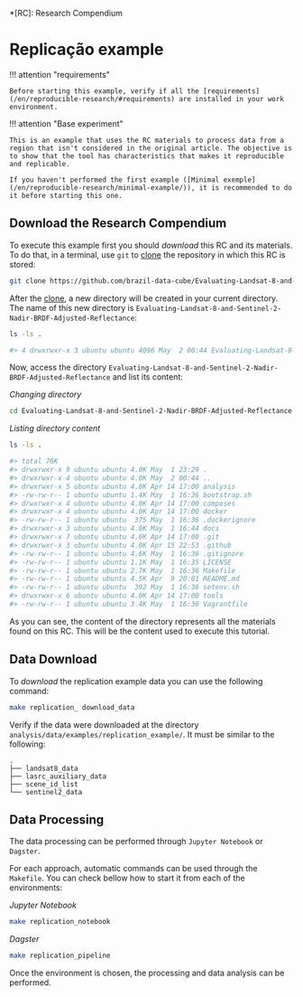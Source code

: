 *[RC]: Research Compendium

# Replicação example

!!! attention "requirements"

    Before starting this example, verify if all the [requirements](/en/reproducible-research/#requirements) are installed in your work environment.

!!! attention "Base experiment"

    This is an example that uses the RC materials to process data from a region that isn't considered in the original article. The objective is to show that the tool has characteristics that makes it reproducible and replicable.

    If you haven't performed the first example ([Minimal exemple](/en/reproducible-research/minimal-example/)), it is recommended to do it before starting this one.


## Download the Research Compendium

To execute this example first you should *download* this RC and its materials. To do that, in a terminal, use `git` to [clone](https://git-scm.com/docs/git-clone) the repository in which this RC is stored:

``` sh
git clone https://github.com/brazil-data-cube/Evaluating-Landsat-8-and-Sentinel-2-Nadir-BRDF-Adjusted-Reflectance
```

After the [clone](https://git-scm.com/docs/git-clone), a new directory will be created in your current directory. The name of this new directory is `Evaluating-Landsat-8-and-Sentinel-2-Nadir-BRDF-Adjusted-Reflectance`:

``` sh
ls -ls .

#> 4 drwxrwxr-x 3 ubuntu ubuntu 4096 May  2 00:44 Evaluating-Landsat-8-and-Sentinel-2-Nadir-BRDF-Adjusted-Reflectance
```

Now, access the directory `Evaluating-Landsat-8-and-Sentinel-2-Nadir-BRDF-Adjusted-Reflectance` and list its content:

*Changing directory*
``` sh
cd Evaluating-Landsat-8-and-Sentinel-2-Nadir-BRDF-Adjusted-Reflectance
```

*Listing directory content*

``` sh
ls -ls .

#> total 76K
#> drwxrwxr-x 9 ubuntu ubuntu 4.0K May  1 23:29 .
#> drwxrwxr-x 4 ubuntu ubuntu 4.0K May  2 00:44 ..
#> drwxrwxr-x 5 ubuntu ubuntu 4.0K Apr 14 17:00 analysis
#> -rw-rw-r-- 1 ubuntu ubuntu 1.4K May  1 16:36 bootstrap.sh
#> drwxrwxr-x 4 ubuntu ubuntu 4.0K Apr 14 17:00 composes
#> drwxrwxr-x 4 ubuntu ubuntu 4.0K Apr 14 17:00 docker
#> -rw-rw-r-- 1 ubuntu ubuntu  375 May  1 16:36 .dockerignore
#> drwxrwxr-x 3 ubuntu ubuntu 4.0K May  1 16:44 docs
#> drwxrwxr-x 7 ubuntu ubuntu 4.0K Apr 14 17:00 .git
#> drwxrwxr-x 3 ubuntu ubuntu 4.0K Apr 15 22:53 .github
#> -rw-rw-r-- 1 ubuntu ubuntu 4.6K May  1 16:36 .gitignore
#> -rw-rw-r-- 1 ubuntu ubuntu 1.1K May  1 16:35 LICENSE
#> -rw-rw-r-- 1 ubuntu ubuntu 2.7K May  1 16:36 Makefile
#> -rw-rw-r-- 1 ubuntu ubuntu 4.5K Apr  9 20:01 README.md
#> -rw-rw-r-- 1 ubuntu ubuntu  392 May  1 16:36 setenv.sh
#> drwxrwxr-x 6 ubuntu ubuntu 4.0K Apr 14 17:00 tools
#> -rw-rw-r-- 1 ubuntu ubuntu 3.4K May  1 16:36 Vagrantfile
```

As you can see, the content of the directory represents all the materials found on this RC. This will be the content used to execute this tutorial.

## Data Download

To *download* the replication example data you can use the following command:

``` sh
make replication_ download_data
```

Verify if the data were downloaded at the directory `analysis/data/examples/replication_example/`. It must be similar to the following:

```
.
├── landsat8_data
├── lasrc_auxiliary_data
├── scene_id_list
└── sentinel2_data
```

## Data Processing

The data processing can be performed through `Jupyter Notebook` or `Dagster`.

For each approach, automatic commands can be used through the `Makefile`. You can check bellow how to start it from each of the environments:

*Jupyter Notebook*

``` sh
make replication_notebook
```

*Dagster*

``` sh
make replication_pipeline
```

Once the environment is chosen, the processing and data analysis can be performed.
